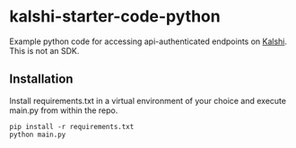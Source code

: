 # kalshi-starter-code-python
Example python code for accessing api-authenticated endpoints on [Kalshi](https://kalshi.com). This is not an SDK. 

## Installation 
Install requirements.txt in a virtual environment of your choice and execute main.py from within the repo.

```
pip install -r requirements.txt
python main.py
```
